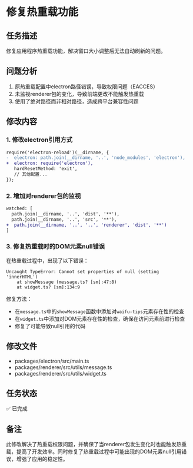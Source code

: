 # 修复热重载功能

## 任务描述
修复应用程序热重载功能，解决窗口大小调整后无法自动刷新的问题。

## 问题分析
1. 原热重载配置中electron路径错误，导致权限问题（EACCES）
2. 未监视renderer包的变化，导致前端更改不能触发热重载
3. 使用了绝对路径而非相对路径，造成跨平台兼容性问题

## 修改内容

### 1. 修改electron引用方式
```diff
require('electron-reload')(__dirname, {
-  electron: path.join(__dirname, '..', 'node_modules', 'electron'),
+  electron: require('electron'),
   hardResetMethod: 'exit',
   // 其他配置...
});
```

### 2. 增加对renderer包的监视
```diff
watched: [
  path.join(__dirname, '..', 'dist', '**'),
  path.join(__dirname, '..', 'src', '**'),
+  path.join(__dirname, '..', '..', 'renderer', 'dist', '**')
]
```

### 3. 修复热重载时的DOM元素null错误
在热重载过程中，出现了以下错误：
```
Uncaught TypeError: Cannot set properties of null (setting 'innerHTML')
    at showMessage (message.ts? [sm]:47:8)
    at widget.ts? [sm]:134:9
```

修复方法：
- 在`message.ts`中的`showMessage`函数中添加对`waifu-tips`元素存在性的检查
- 在`widget.ts`中添加对DOM元素存在性的检查，确保在访问元素前进行检查
- 修复了可能导致null引用的代码

## 修改文件
- packages/electron/src/main.ts
- packages/renderer/src/utils/message.ts
- packages/renderer/src/utils/widget.ts

## 任务状态
✅ 已完成

## 备注
此修改解决了热重载权限问题，并确保了当renderer包发生变化时也能触发热重载，提高了开发效率。同时修复了热重载过程中可能出现的DOM元素null引用错误，增强了应用的稳定性。 